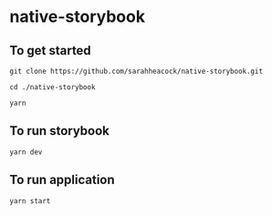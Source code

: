# native-storybook

## To get started
```
git clone https://github.com/sarahheacock/native-storybook.git

cd ./native-storybook

yarn
```

## To run storybook
```
yarn dev
```

## To run application 
```
yarn start
```
